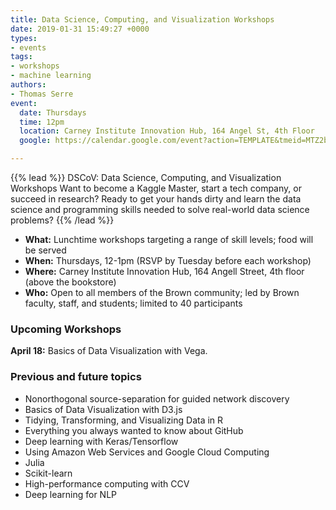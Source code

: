 ```yaml
---
title: Data Science, Computing, and Visualization Workshops
date: 2019-01-31 15:49:27 +0000
types:
- events
tags:
- workshops
- machine learning
authors:
- Thomas Serre
event:
  date: Thursdays
  time: 12pm
  location: Carney Institute Innovation Hub, 164 Angel St, 4th Floor
  google: https://calendar.google.com/event?action=TEMPLATE&tmeid=MTZ2bGljNThhcGNqZWY5aGdqZmxtMTRxM3BfMjAxOTAyMjhUMTcwMDAwWiBicm93bi5lZHVfMGM4bnBtb2x0ZnY0NHRuMHY0ZGdhYWh0NDhAZw&tmsrc=brown.edu_0c8npmoltfv44tn0v4dgaaht48%40group.calendar.google.com&scp=ALL

---
```

{{% lead %}}
DSCoV: Data Science, Computing, and Visualization Workshops
Want to become a Kaggle Master, start a tech company, or succeed in research? Ready to get your hands dirty and learn the data science and programming skills needed to solve real-world data science problems?
{{% /lead %}}

* **What:** Lunchtime workshops targeting a range of skill levels; food will be served
* **When:** Thursdays, 12-1pm (RSVP by Tuesday before each workshop)
* **Where:** Carney Institute Innovation Hub, 164 Angell Street, 4th floor (above the bookstore)
* **Who:** Open to all members of the Brown community; led by Brown faculty, staff, and students; limited to 40 participants

### Upcoming Workshops

**April 18:** Basics of Data Visualization with Vega.

### Previous and future topics

* Nonorthogonal source-separation for guided network discovery
* Basics of Data Visualization with D3.js
* Tidying, Transforming, and Visualizing Data in R
* Everything you always wanted to know about GitHub
* Deep learning with Keras/Tensorflow
* Using Amazon Web Services and Google Cloud Computing
* Julia
* Scikit-learn
* High-performance computing with CCV
* Deep learning for NLP